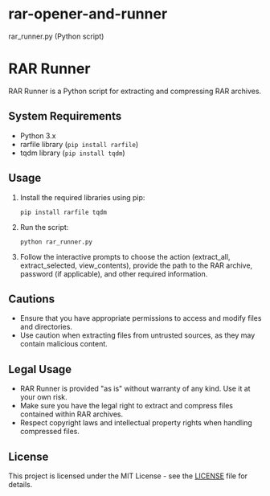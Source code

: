 # rar-opener-and-runner
rar_runner.py (Python script)
# RAR Runner

RAR Runner is a Python script for extracting and compressing RAR archives.

## System Requirements

- Python 3.x
- rarfile library (`pip install rarfile`)
- tqdm library (`pip install tqdm`)

## Usage

1. Install the required libraries using pip:

    ```
    pip install rarfile tqdm
    ```

2. Run the script:

    ```
    python rar_runner.py
    ```

3. Follow the interactive prompts to choose the action (extract_all, extract_selected, view_contents), provide the path to the RAR archive, password (if applicable), and other required information.

## Cautions

- Ensure that you have appropriate permissions to access and modify files and directories.
- Use caution when extracting files from untrusted sources, as they may contain malicious content.

## Legal Usage

- RAR Runner is provided "as is" without warranty of any kind. Use it at your own risk.
- Make sure you have the legal right to extract and compress files contained within RAR archives.
- Respect copyright laws and intellectual property rights when handling compressed files.

## License

This project is licensed under the MIT License - see the [LICENSE](LICENSE) file for details.
